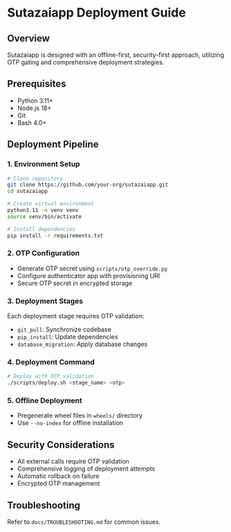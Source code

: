 # Sutazaiapp Deployment Guide

## Overview
Sutazaiapp is designed with an offline-first, security-first approach, utilizing OTP gating and comprehensive deployment strategies.

## Prerequisites
- Python 3.11+
- Node.js 18+
- Git
- Bash 4.0+

## Deployment Pipeline

### 1. Environment Setup
```bash
# Clone repository
git clone https://github.com/your-org/sutazaiapp.git
cd sutazaiapp

# Create virtual environment
python3.11 -m venv venv
source venv/bin/activate

# Install dependencies
pip install -r requirements.txt
```

### 2. OTP Configuration
- Generate OTP secret using `scripts/otp_override.py`
- Configure authenticator app with provisioning URI
- Secure OTP secret in encrypted storage

### 3. Deployment Stages
Each deployment stage requires OTP validation:
- `git_pull`: Synchronize codebase
- `pip_install`: Update dependencies
- `database_migration`: Apply database changes

### 4. Deployment Command
```bash
# Deploy with OTP validation
./scripts/deploy.sh <stage_name> <otp>
```

### 5. Offline Deployment
- Pregenerate wheel files in `wheels/` directory
- Use `--no-index` for offline installation

## Security Considerations
- All external calls require OTP validation
- Comprehensive logging of deployment attempts
- Automatic rollback on failure
- Encrypted OTP management

## Troubleshooting
Refer to `docs/TROUBLESHOOTING.md` for common issues. 